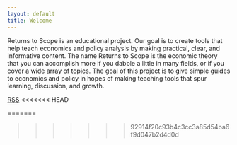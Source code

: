 ```yaml
---
layout: default
title: Welcome
---
```


Returns to Scope is an educational project. Our goal is to create tools that help teach economics and policy analysis by making practical, clear, and informative content. 
The name Returns to Scope is the economic theory that you can accomplish more if you dabble a little in many fields, or if you cover a wide array of topics. The goal of this project is to give simple guides to economics and policy in hopes of making teaching tools that spur learning, discussion, and growth.

[RSS](https://github.com/ReturnsToScope/returnstoscope/blob/public/_podcasts/feed.rss?raw=true)
<<<<<<< HEAD
 
=======
 
>>>>>>> 92914f20c93b4c3cc3a85d54ba6f9d047b2d4d0d
